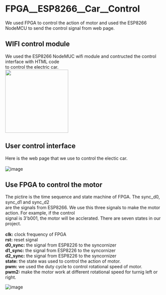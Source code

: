 # FPGA__ESP8266__Car__Control
We used FPGA to control the action of motor and used the ESP8266 NodeMCU to send the control signal from web page.
<br>
## WIFI control module
We used the ESP8266 NodeMUC wifi module and contructed the control interface with HTML code<br>
to control the electric car.<br>
<img src="https://github.com/tim8557/FPGA__ESP8266__Car__Control/blob/main/images/esp8266_nodemcu.jpg" width="200" ><br>

## User control interface
Here is the web page that we use to control the electic car.<br>
<br>
![image](https://github.com/tim8557/FPGA__ESP8266__Car__Control/blob/main/images/wifi_control_interface.JPG)<br>

## Use FPGA to control the motor
The pictire is the time sequence and state machine of FPGA. The sync_d0, sync_d1 and sync_d2<br>
are the signals from ESP8266. We use this three signals to make the motor action. For example, if the control<br>
signal is 3'b001, the motor will be acclerated. There are seven states in our project.<br>
<br>
**clk:** clock frequency of FPGA<br>
**rst:** reset signal<br>
**d0_sync:** the signal from ESP8226 to the syncornizer<br>
**d1_sync:** the signal from ESP8226 to the syncornizer<br>
**d2_sync:** the signal from ESP8226 to the syncornizer<br>
**state:** the state was used to control the action of motor.<br>
**pwm:** we used the duty cycle to control rotational speed of motor.<br>
**pwm2:** make the motor work at different rotational speed for turnig left or right.<br>


![image](https://github.com/tim8557/FPGA__ESP8266__Car__Control/blob/main/images/time_sequence.JPG)

